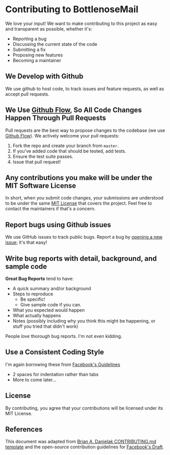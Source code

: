 # Contributing to BottlenoseMail

We love your input! We want to make contributing to this project as easy and
transparent as possible, whether it's:

- Reporting a bug
- Discussing the current state of the code
- Submitting a fix
- Proposing new features
- Becoming a maintainer

## We Develop with Github

We use github to host code, to track issues and feature requests, as well as
accept pull requests.

## We Use [Github Flow](https://guides.github.com/introduction/flow/index.html), So All Code Changes Happen Through Pull Requests

Pull requests are the best way to propose changes to the codebase (we use
[Github Flow](https://guides.github.com/introduction/flow/index.html)). We
actively welcome your pull requests:

1. Fork the repo and create your branch from `master`.
2. If you've added code that should be tested, add tests.
4. Ensure the test suite passes.
6. Issue that pull request!

## Any contributions you make will be under the MIT Software License

In short, when you submit code changes, your submissions are understood to be
under the same [MIT License](http://choosealicense.com/licenses/mit/) that
covers the project. Feel free to contact the maintainers if that's a concern.

## Report bugs using Github issues

We use GitHub issues to track public bugs. Report a bug by
[opening a new issue](https://github.com/CyberHoodie/bottlenose-mail/issues/new); it's that easy!

## Write bug reports with detail, background, and sample code

**Great Bug Reports** tend to have:

- A quick summary and/or background
- Steps to reproduce
  - Be specific!
  - Give sample code if you can.
- What you expected would happen
- What actually happens
- Notes (possibly including why you think this might be happening, or stuff you
tried that didn't work)

People *love* thorough bug reports. I'm not even kidding.

## Use a Consistent Coding Style

I'm again borrowing these from [Facebook's Guidelines](https://github.com/facebook/draft-js/blob/a9316a723f9e918afde44dea68b5f9f39b7d9b00/CONTRIBUTING.md)

* 2 spaces for indentation rather than tabs
* More to come later...

## License

By contributing, you agree that your contributions will be licensed under its
MIT License.

## References

This document was adapted from
[Brian A. Danielak CONTRIBUTING.md template](https://gist.github.com/briandk/3d2e8b3ec8daf5a27a62)
and the open-source contribution guidelines for
[Facebook's Draft](https://github.com/facebook/draft-js/blob/a9316a723f9e918afde44dea68b5f9f39b7d9b00/CONTRIBUTING.md).

